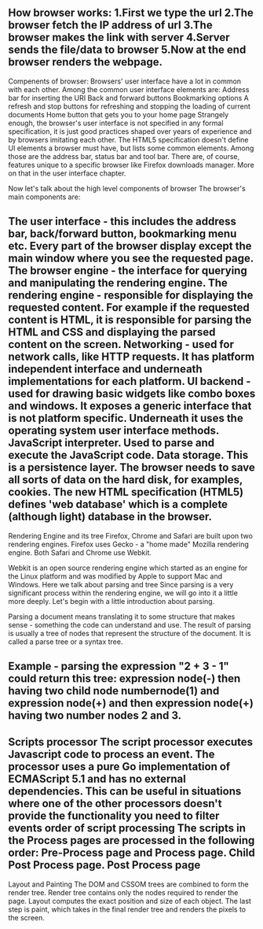 How browser works:
 1.First we type the url
 2.The browser fetch the IP address of url
 3.The browser makes the link with server
 4.Server sends the file/data to browser
 5.Now at the end browser renders the webpage.
 -------------------------------------------------
 
Compenents of browser:
Browsers' user interface have a lot in common with each other. Among the common user interface elements are:
Address bar for inserting the URI
Back and forward buttons
Bookmarking options
A refresh and stop buttons for refreshing and stopping the loading of current documents
Home button that gets you to your home page
Strangely enough, the browser's user interface is not specified in any formal specification, it is just good practices shaped over years of experience and by browsers imitating each other. The HTML5 specification doesn't define UI elements a browser must have, but lists some common elements. Among those are the address bar, status bar and tool bar. There are, of course, features unique to a specific browser like Firefox downloads manager.
More on that in the user interface chapter.

Now let's talk about the high level components of browser
The browser's main components are:

The user interface - this includes the address bar, back/forward button, bookmarking menu etc. Every part of the browser display except the main window where you see the requested page.
The browser engine - the interface for querying and manipulating the rendering engine.
The rendering engine - responsible for displaying the requested content. For example if the requested content is HTML, it is responsible for parsing the HTML and CSS and displaying the parsed content on the screen.
Networking - used for network calls, like HTTP requests. It has platform independent interface and underneath implementations for each platform.
UI backend - used for drawing basic widgets like combo boxes and windows. It exposes a generic interface that is not platform specific. Underneath it uses the operating system user interface methods.
JavaScript interpreter. Used to parse and execute the JavaScript code.
Data storage. This is a persistence layer. The browser needs to save all sorts of data on the hard disk, for examples, cookies. The new HTML specification (HTML5) defines 'web database' which is a complete (although light) database in the browser.
-------------------------------------

Rendering Engine and its tree
Firefox, Chrome and Safari are built upon two rendering engines. Firefox uses Gecko - a "home made" Mozilla rendering engine. Both Safari and Chrome use Webkit.

Webkit is an open source rendering engine which started as an engine for the Linux platform and was modified by Apple to support Mac and Windows.
Here we talk about parsing and tree
Since parsing is a very significant process within the rendering engine, we will go into it a little more deeply. Let's begin with a little introduction about parsing.

Parsing a document means translating it to some structure that makes sense - something the code can understand and use. The result of parsing is usually a tree of nodes that represent the structure of the document. It is called a parse tree or a syntax tree.

Example - parsing the expression "2 + 3 - 1" could return this tree:
expression node(-) then having two child node numbernode(1) and expression node(+) and then expression node(+) having two number nodes 2 and 3.
---------------------------------------

Scripts processor
The script processor executes Javascript code to process an event. The processor uses a pure Go implementation of ECMAScript 5.1 and has no external dependencies. This can be useful in situations where one of the other processors doesn't provide the functionality you need to filter events
order of script processing
The scripts in the Process pages are processed in the following order: Pre-Process page and Process page. Child Post Process page. Post Process page
----------------------------------------

Layout and Painting
The DOM and CSSOM trees are combined to form the render tree.
Render tree contains only the nodes required to render the page.
Layout computes the exact position and size of each object.
The last step is paint, which takes in the final render tree and renders the pixels to the screen.



